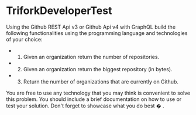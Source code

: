 # TriforkDeveloperTest

Using the Github REST Api v3 or Github Api v4 with GraphQL build the following
functionalities using the programming language and technologies of your choice:

- 1. Given an organization return the number of repositories.
- 2. Given an organization return the biggest repository (in bytes).
- 3. Return the number of organizations that are currently on Github.


You are free to use any technology that you may think is convenient to solve this problem.
You should include a brief documentation on how to use or test your solution.
Don't forget to showcase what you do best � .